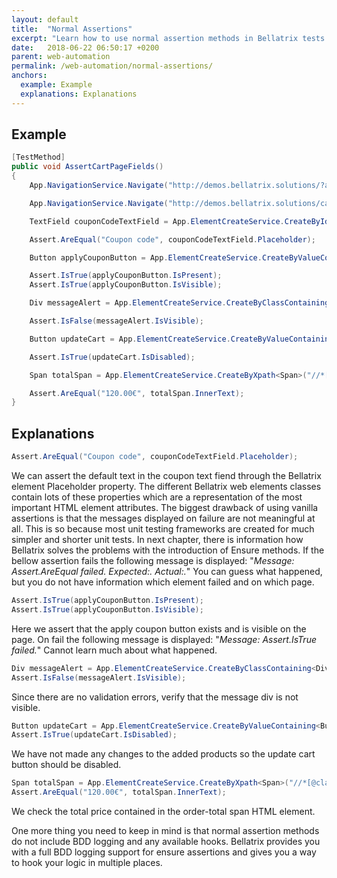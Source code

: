 ```yaml
---
layout: default
title:  "Normal Assertions"
excerpt: "Learn how to use normal assertion methods in Bellatrix tests."
date:   2018-06-22 06:50:17 +0200
parent: web-automation
permalink: /web-automation/normal-assertions/
anchors:
  example: Example
  explanations: Explanations
---
```

Example
-------
```csharp
[TestMethod]
public void AssertCartPageFields()
{
    App.NavigationService.Navigate("http://demos.bellatrix.solutions/?add-to-cart=26");

    App.NavigationService.Navigate("http://demos.bellatrix.solutions/cart/");

    TextField couponCodeTextField = App.ElementCreateService.CreateById<TextField>("coupon_code");

    Assert.AreEqual("Coupon code", couponCodeTextField.Placeholder);

    Button applyCouponButton = App.ElementCreateService.CreateByValueContaining<Button>("Apply coupon");

    Assert.IsTrue(applyCouponButton.IsPresent);
    Assert.IsTrue(applyCouponButton.IsVisible);

    Div messageAlert = App.ElementCreateService.CreateByClassContaining<Div>("woocommerce-message");

    Assert.IsFalse(messageAlert.IsVisible);

    Button updateCart = App.ElementCreateService.CreateByValueContaining<Button>("Update cart");

    Assert.IsTrue(updateCart.IsDisabled);

    Span totalSpan = App.ElementCreateService.CreateByXpath<Span>("//*[@class='order-total']//span");

    Assert.AreEqual("120.00€", totalSpan.InnerText);
}
```
Explanations
------------
```csharp
Assert.AreEqual("Coupon code", couponCodeTextField.Placeholder);
```
We can assert the default text in the coupon text fiend through the Bellatrix element Placeholder property. The different Bellatrix web elements classes contain lots of these properties which are a representation of the most important HTML element attributes. The biggest drawback of using vanilla assertions is that the messages displayed on failure are not meaningful at all. This is so because most unit testing frameworks are created for much simpler and shorter unit tests. In next chapter, there is information how Bellatrix solves the problems with the introduction of Ensure methods. If the bellow assertion fails the following message is displayed: "*Message: Assert.AreEqual failed. Expected:<Coupon code >. Actual:<Coupon code>.*"
You can guess what happened, but you do not have information which element failed and on which page.
```csharp
Assert.IsTrue(applyCouponButton.IsPresent);
Assert.IsTrue(applyCouponButton.IsVisible);
```
Here we assert that the apply coupon button exists and is visible on the page. On fail the following message is displayed: "*Message: Assert.IsTrue failed.*" Cannot learn much about what happened.
```csharp
Div messageAlert = App.ElementCreateService.CreateByClassContaining<Div>("woocommerce-message");
Assert.IsFalse(messageAlert.IsVisible);
```
Since there are no validation errors, verify that the message div is not visible.
```csharp
Button updateCart = App.ElementCreateService.CreateByValueContaining<Button>("Update cart");
Assert.IsTrue(updateCart.IsDisabled);
```
We have not made any changes to the added products so the update cart button should be disabled.
```csharp
Span totalSpan = App.ElementCreateService.CreateByXpath<Span>("//*[@class='order-total']//span");
Assert.AreEqual("120.00€", totalSpan.InnerText);
```
We check the total price contained in the order-total span HTML element.

One more thing you need to keep in mind is that normal assertion methods do not include BDD logging and any available hooks. Bellatrix provides you with a full BDD logging support for ensure assertions and gives you a way to hook your logic in multiple places.